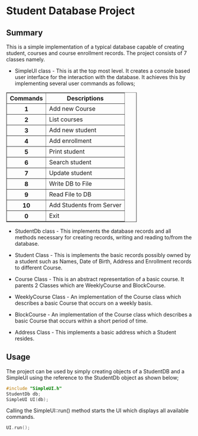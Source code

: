 # Student Database Project

## Summary
This is a simple implementation of a typical database capable of creating
student, courses and course enrollment records. The project consists of 7
classes namely.
* SimpleUI class - This is at the top most level. It creates a console based
user interface for the interaction with the database. It achieves this by
implementing several user commands as follows;

<table style="width:70%" border=1px solid black>
	<tr>
		<th>Commands</th> <th>Descriptions</th>
	</tr>
	<tr>
		<th>1</th> <td>Add new Course</td>
	</tr>
	<tr>
		<th>2</th> <td>List courses</td>
	</tr>
	<tr>
		<th>3</th> <td>Add new student</td>
	</tr>
	<tr>
		<th>4</th> <td>Add enrollment</td>
	</tr>
	<tr>
		<th>5</th> <td>Print student</td>
	</tr>
	<tr>
		<th>6</th> <td>Search student</td>
	</tr>
	<tr>
		<th>7</th> <td>Update student</td>
	</tr>
	<tr>
		<th>8</th> <td>Write DB to File</td>
	</tr>
	<tr>
		<th>9</th> <td>Read File to DB</td>
	</tr>
	<tr>
		<th>10</th> <td>Add Students from Server</td>
	</tr>
	<tr>
		<th>0</th> <td>Exit</td>
	</tr>
</table>

* StudentDb class - This implements the database records and all methods
necessary for creating records, writing and reading to/from the database.

* Student Class - This is implements the basic records possibly owned by
a student such as Names, Date of Birth, Address and Enrollment records to
different Course.

* Course Class - This is an abstract representation of a basic course. It
parents 2 Classes which are WeeklyCourse and BlockCourse.

* WeeklyCourse Class - An implementation of the Course class which describes
a basic Course that occurs on a weekly basis.

* BlockCourse - An implementation of the Course class which describes a basic
Course that occurs within a short period of time.

* Address Class - This implements a basic address which a Student resides.

## Usage
The project can be used by simply creating objects of a StudentDB and a
SimpleUI using the reference to the StudentDb object as shown below;

```cpp
#include "SimpleUI.h"
StudentDb db;
SimpleUI UI(db);
```
Calling the SimpleUI::run() method starts the UI which displays all available
commands.

```cpp
UI.run();
```

